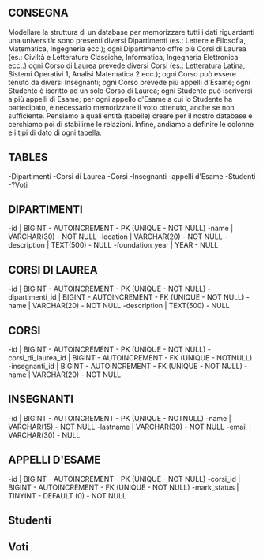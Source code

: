 ## CONSEGNA

Modellare la struttura di un database per memorizzare tutti i dati riguardanti una università:
sono presenti diversi Dipartimenti (es.: Lettere e Filosofia, Matematica, Ingegneria ecc.);
ogni Dipartimento offre più Corsi di Laurea (es.: Civiltà e Letterature Classiche, Informatica, Ingegneria Elettronica ecc..)
ogni Corso di Laurea prevede diversi Corsi (es.: Letteratura Latina, Sistemi Operativi 1, Analisi Matematica 2 ecc.);
ogni Corso può essere tenuto da diversi Insegnanti;
ogni Corso prevede più appelli d'Esame;
ogni Studente è iscritto ad un solo Corso di Laurea;
ogni Studente può iscriversi a più appelli di Esame;
per ogni appello d'Esame a cui lo Studente ha partecipato, è necessario memorizzare il voto ottenuto, anche se non sufficiente. Pensiamo a quali entità (tabelle) creare per il nostro database e cerchiamo poi di stabilirne le relazioni. Infine, andiamo a definire le colonne e i tipi di dato di ogni tabella.

## TABLES
-Dipartimenti
-Corsi di Laurea
-Corsi
-Insegnanti
-appelli d'Esame
-Studenti
-?Voti

## DIPARTIMENTI
-id | BIGINT - AUTOINCREMENT - PK (UNIQUE - NOT NULL)
-name | VARCHAR(30) - NOT NULL
-location | VARCHAR(20) - NOT NULL
-description | TEXT(500) - NULL
-foundation_year | YEAR - NULL

## CORSI DI LAUREA
-id | BIGINT - AUTOINCREMENT - PK (UNIQUE - NOT NULL)
-dipartimenti_id | BIGINT - AUTOINCREMENT - FK (UNIQUE - NOT NULL)
-name | VARCHAR(20) - NOT NULL
-description | TEXT(500) - NULL

## CORSI
-id | BIGINT - AUTOINCREMENT - PK (UNIQUE - NOT NULL)
-corsi_di_laurea_id | BIGINT - AUTOINCREMENT - FK (UNIQUE - NOTNULL)
-insegnanti_id | BIGINT - AUTOINCREMENT - FK (UNIQUE - NOT NULL)
-name | VARCHAR(20) - NOT NULL

## INSEGNANTI
-id | BIGINT - AUTOINCREMENT - PK (UNIQUE - NOTNULL)
-name | VARCHAR(15) - NOT NULL
-lastname | VARCHAR(30) - NOT NULL
-email | VARCHAR(30) - NULL

## APPELLI D'ESAME
-id | BIGINT - AUTOINCREMENT - PK (UNIQUE - NOT NULL)
-corsi_id | BIGINT - AUTOINCREMENT - FK (UNIQUE - NOT NULL)
-mark_status | TINYINT - DEFAULT (0) - NOT NULL

## Studenti
## Voti
